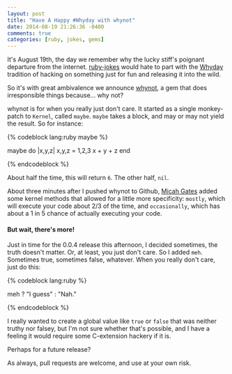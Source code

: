 ```yaml
---
layout: post
title: "Have A Happy #Whyday with whynot"
date: 2014-08-19 21:26:36 -0400
comments: true
categories: [ruby, jokes, gems]
---
```


It's August 19th, the day we remember why the lucky stiff's poignant departure
from the internet. [ruby-jokes](https://github.com/ruby-jokes) would hate to
part with the [Whyday](http://whyday.org/) tradition of hacking on something just for fun and releasing
it into the wild.

So it's with great ambivalence we announce [whynot](https://github.com/ruby-jokes/whynot),
a gem that does irresponsible things because... why not?

whynot is for when you really just don't care. It started as a single monkey-patch
to `Kernel`, called `maybe`. `maybe` takes a block, and may or may not yield the
result. So for instance:

{% codeblock lang:ruby maybe %}

maybe do |x,y,z|
  x,y,z = 1,2,3
  x + y + z
end

{% endcodeblock %}

About half the time, this will return `6`. The other half, `nil`.

About three minutes after I pushed whynot to Github, [Micah Gates](https://twitter.com/mi_c_ah)
added some kernel methods that allowed for a little more specificity: `mostly`,
which will execute your code about 2/3 of the time, and `occasionally`, which
has about a 1 in 5 chance of actually executing your code.

#### But wait, there's more!

Just in time for the 0.0.4 release this afternoon, I decided sometimes, the truth
doesn't matter. Or, at least, you just don't care. So I added `meh`. Sometimes
true, sometimes false, whatever. When you really don't care, just do this:

{% codeblock lang:ruby %}

meh ? "I guess" : "Nah."

{% endcodeblock %}

I really wanted to create a global value like `true` or `false` that was neither
truthy nor falsey, but I'm not sure whether that's possible, and I have a feeling
it would require some C-extension hackery if it is.

Perhaps for a future release?

As always, pull requests are welcome, and use at your own risk.
